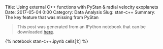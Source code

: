 Title: Using external C++ functions with PyStan & radial velocity exoplanets
Date: 2017-05-04 0:00
Category: Data Analysis
Slug: stan-c++
Summary: The key feature that was missing from PyStan

> This post was generated from an IPython notebook that can be downloaded
> [here](/downloads/notebooks/stan-c++.ipynb).

{% notebook stan-c++.ipynb cells[1:] %}
